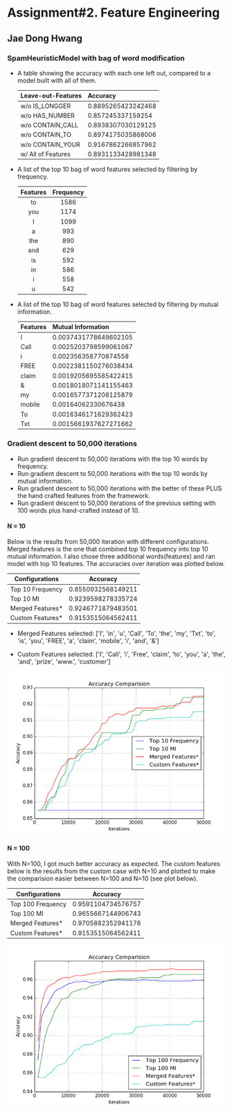 # Assignment#2. Feature Engineering

## Jae Dong Hwang

### SpamHeuristicModel with bag of word modification

* A table showing the accuracy with each one left out, compared to a model built with all of them.

  | Leave-out-Features | Accuracy           |
  | ------------------ | ------------------ |
  | w/o IS_LONGGER     | 0.8895265423242468 |
  | w/o HAS_NUMBER     | 0.857245337159254  |
  | w/o CONTAIN_CALL   | 0.8938307030129125 |
  | w/o CONTAIN_TO     | 0.8974175035868006 |
  | w/o CONTAIN_YOUR   | 0.9167862266857962 |
  | w/ All of Features | 0.8931133428981348 |

* A list of the top 10 bag of word features selected by filtering by frequency.
  
  | Features | Frequency |
  | :------: | :-------: |
  | to       | 1586      |
  | you      | 1174      |
  | I        | 1099      |
  | a        | 993       |
  | the      | 890       |
  | and      | 629       |
  | is       | 592       |
  | in       | 586       |
  | i        | 558       |
  | u        | 542       |

* A list of the top 10 bag of word features selected by filtering by mutual information.

  | Features | Mutual Information    |
  | -------- | --------------------- |
  | I        | 0.0037431778649602105 |
  | Call     | 0.0025203798599061087 |
  | i        | 0.002356358770874558  |
  | FREE     | 0.0022381150276038434 |
  | claim    | 0.0019205695585422415 |
  | &        | 0.0018018071141155463 |
  | my       | 0.0016577371208125879 |
  | mobile   | 0.00164062330676438   |
  | To       | 0.0016346171629362423 |
  | Txt      | 0.0015661937627271662 |

### Gradient descent to 50,000 iterations

* Run gradient descent to 50,000 iterations with the top 10 words by frequency.
* Run gradient descent to 50,000 iterations with the top 10 words by mutual information.
* Run gradient descent to 50,000 iterations with the better of these PLUS the hand crafted features from the framework.
* Run gradient descent to 50,000 iterations of the previous setting with 100 words plus hand-crafted instead of 10.

#### N = 10

  Below is the results from 50,000 iteration with different configurations. Merged features is the one that combined top 10 frequency into top 10 mutual information. I also chose three additional words(features) and ran model with top 10 features. The accuracies over iteration was plotted below.

  | Configurations   | Accuracy           |
  | ---------------- | ------------------ |
  | Top 10 Frequency | 0.8550932568149211 |
  | Top 10 MI        | 0.9239598278335724 |
  | Merged Features* | 0.9246771879483501 |
  | Custom Features* | 0.9153515064562411 |

* Merged Features selected:
  ['I', 'in', 'u', 'Call', 'To', 'the', 'my', 'Txt', 'to', 'is', 'you', 'FREE', 'a', 'claim', 'mobile', 'i', 'and', '&']

* Custom Features selected:
  ['I', 'Call', 'i', 'Free', 'claim', 'to', 'you', 'a', 'the', 'and', 'prize', 'www.', 'customer']

![accuracy_comparison_top_10](accuracy_comparison_top_10.png)

#### N = 100

With N=100, I got much better accuracy as expected. The custom features below is the results from the custom case with N=10 and plotted to make the comparision easier between N=100 and N=10 (see plot below).

|        Configurations        |           Accuracy           |
|------------------------------|------------------------------|
|      Top 100 Frequency       |      0.9591104734576757      |
|          Top 100 MI          |      0.9655667144906743      |
|       Merged Features*       |      0.9705882352941176      |
|       Custom Features*       |      0.9153515064562411      |

![accuracy_comparison_top_100](accuracy_comparison_top_100.png)